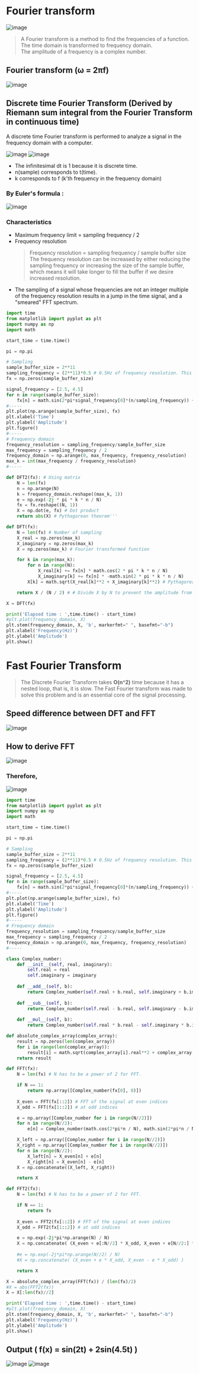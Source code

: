 # Fourier transform
![image](https://user-images.githubusercontent.com/67142421/155687402-a9ae5d4a-9baa-4a83-ac6e-b504ebf805df.png)
>A Fourier transform is a method to find the frequencies of a function. The time domain is transformed to frequency domain.<br>
>The amplitude of a frequency is a complex number.

## Fourier transform (ω = 2πf)
![image](https://user-images.githubusercontent.com/67142421/155603554-7edd2873-0942-4465-a931-b6f07a5494da.png)

## Discrete time Fourier Transform (Derived by Riemann sum integral from the Fourier Transform in continuous time)
A discrete time Fourier transform is performed to analyze a signal in the frequency domain with a computer.

![image](https://user-images.githubusercontent.com/67142421/155689010-f04e9a51-ccba-4951-81d2-6346de16f5fc.png)
![image](https://user-images.githubusercontent.com/67142421/155687366-75207445-8ab9-49fe-9505-6c11786e877f.png)<br>
* The infinitesimal dt is 1 because it is discrete time.
* n(sample) corresponds to t(time).
* k corresponds to f (k'th frequency in the frequency domain)

### By Euler's formula :
![image](https://user-images.githubusercontent.com/67142421/155604064-dac589d7-b367-4648-9202-df41ea56f8be.png)

### Characteristics
* Maximum frequency limit = sampling frequency / 2
* Frequency resolution 
  >Frequency resolution = sampling frequency / sample buffer size<br>
  >The frequency resolution can be increased by either reducing the sampling frequency or increasing the size of the sample buffer, which means
  >it will take longer to fill the buffer if we desire increased resolution.
* The sampling of a signal whose frequencies are not an integer multiple of the frequency resolution results in a jump in the time signal, and a "smeared" FFT spectrum.

~~~Python
import time
from matplotlib import pyplot as plt
import numpy as np
import math

start_time = time.time()

pi = np.pi

# Sampling
sample_buffer_size = 2**11
sampling_frequency = (2**11)*0.5 # 0.5Hz of frequency resolution. This will take 2 seconds to fill the sample buffer.
fx = np.zeros(sample_buffer_size)

signal_frequency = [2.5, 4.5]
for n in range(sample_buffer_size):
    fx[n] = math.sin(2*pi*signal_frequency[0]*(n/sampling_frequency)) + 2*math.sin(2*pi*signal_frequency[1]*(n/sampling_frequency))
#-----
plt.plot(np.arange(sample_buffer_size), fx)
plt.xlabel('Time')
plt.ylabel('Amplitude')
plt.figure()
#-----
# Frequency domain
frequency_resolution = sampling_frequency/sample_buffer_size
max_frequency = sampling_frequency / 2
frequency_domain = np.arange(0, max_frequency, frequency_resolution)
max_k = int(max_frequency / frequency_resolution)
#-----

def DFT2(fx): # Using matrix
    N = len(fx)
    n = np.arange(N)
    k = frequency_domain.reshape((max_k, 1))
    e = np.exp(-2j * pi * k * n / N)
    fx = fx.reshape((N, 1))
    X = np.dot(e, fx) # Dot product
    return abs(X) # Pythagorean theorem'''

def DFT(fx):
    N = len(fx) # Number of sampling
    X_real = np.zeros(max_k)
    X_imaginary = np.zeros(max_k)
    X = np.zeros(max_k) # Fourier transformed function

    for k in range(max_k):
        for n in range(N):
            X_real[k] += fx[n] * math.cos(2 * pi * k * n / N)
            X_imaginary[k] += fx[n] * -math.sin(2 * pi * k * n / N)
        X[k] = math.sqrt(X_real[k]**2 + X_imaginary[k]**2) # Pythagorean theorem (|X|)

    return X / (N / 2) # # Divide X by N to prevent the amplitude from being too big(Normalization)

X = DFT(fx)

print('Elapsed time : ',time.time() - start_time)
#plt.plot(frequency_domain, X)
plt.stem(frequency_domain, X, 'b', markerfmt=" ", basefmt="-b")
plt.xlabel('Frequency(Hz)')
plt.ylabel('Amplitude')
plt.show()
~~~

# Fast Fourier Transform
> The Discrete Fourier Transform takes **O(n^2)** time because it has a nested loop, that is, it is slow.
> The Fast Fourier transform was made to solve this problem and is an essential core of the signal processing.

## Speed difference between DFT and FFT
![image](https://user-images.githubusercontent.com/67142421/155605699-0773c7d0-99fa-4773-ac15-3ddf48958146.png)

## How to derive FFT
![image](https://user-images.githubusercontent.com/67142421/155978584-d9babdd0-05ef-4f0e-a35b-6cb830c04f42.png)
### Therefore,
![image](https://user-images.githubusercontent.com/67142421/155988816-faf0e483-79bf-4088-b289-80370effb376.png)

~~~Python
import time
from matplotlib import pyplot as plt
import numpy as np
import math

start_time = time.time()

pi = np.pi

# Sampling
sample_buffer_size = 2**11
sampling_frequency = (2**11)*0.5 # 0.5Hz of frequency resolution. This will take 2 seconds to fill the sample buffer.
fx = np.zeros(sample_buffer_size)

signal_frequency = [2.5, 4.5]
for n in range(sample_buffer_size):
    fx[n] = math.sin(2*pi*signal_frequency[0]*(n/sampling_frequency)) + 2*math.sin(2*pi*signal_frequency[1]*(n/sampling_frequency))
#-----
plt.plot(np.arange(sample_buffer_size), fx)
plt.xlabel('Time')
plt.ylabel('Amplitude')
plt.figure()
#-----
# Frequency domain
frequency_resolution = sampling_frequency/sample_buffer_size
max_frequency = sampling_frequency / 2
frequency_domain = np.arange(0, max_frequency, frequency_resolution)
#-----

class Complex_number:
    def __init__(self, real, imaginary):
        self.real = real
        self.imaginary = imaginary
    
    def __add__(self, b):
        return Complex_number(self.real + b.real, self.imaginary + b.imaginary)
    
    def __sub__(self, b):
        return Complex_number(self.real - b.real, self.imaginary - b.imaginary)
    
    def __mul__(self, b):
        return Complex_number(self.real * b.real - self.imaginary * b.imaginary, self.real * b.imaginary + self.imaginary * b.real)

def absolute_complex_array(complex_array):
    result = np.zeros(len(complex_array))
    for i in range(len(complex_array)):
        result[i] = math.sqrt(complex_array[i].real**2 + complex_array[i].imaginary**2)
    return result

def FFT(fx):
    N = len(fx) # N has to be a power of 2 for FFT.

    if N == 1:
        return np.array([Complex_number(fx[0], 0)])
    
    X_even = FFT(fx[::2]) # FFT of the signal at even indices
    X_odd = FFT(fx[1::2]) # at odd indices

    e = np.array([Complex_number for i in range(N//2)])
    for n in range(N//2):
        e[n] = Complex_number(math.cos(2*pi*n / N), math.sin(2*pi*n / N)) * X_odd[n]

    X_left = np.array([Complex_number for i in range(N//2)])
    X_right = np.array([Complex_number for i in range(N//2)])
    for n in range(N//2):
        X_left[n] = X_even[n] + e[n]
        X_right[n] = X_even[n] - e[n]
    X = np.concatenate((X_left, X_right))

    return X

def FFT2(fx):
    N = len(fx) # N has to be a power of 2 for FFT.

    if N == 1:
        return fx
    
    X_even = FFT2(fx[::2]) # FFT of the signal at even indices
    X_odd = FFT2(fx[1::2]) # at odd indices

    e = np.exp(-2j*pi*np.arange(N) / N)
    X = np.concatenate( (X_even + e[:N//2] * X_odd, X_even + e[N//2:] * X_odd) )
    
    #e = np.exp(-2j*pi*np.arange(N//2) / N)
    #X = np.concatenate( (X_even + e * X_odd, X_even - e * X_odd) )

    return X

X = absolute_complex_array(FFT(fx)) / (len(fx)/2)
#X = abs(FFT2(fx))
X = X[:len(fx)//2]

print('Elapsed time : ',time.time() - start_time)
#plt.plot(frequency_domain, X)
plt.stem(frequency_domain, X, 'b', markerfmt=" ", basefmt="-b")
plt.xlabel('Frequency(Hz)')
plt.ylabel('Amplitude')
plt.show()
~~~

## Output ( f(x) = sin(2t) + 2sin(4.5t) )
![image](https://user-images.githubusercontent.com/67142421/155848726-c0dc0b03-fedb-4295-9f6d-0d60ef41438d.png)
![image](https://user-images.githubusercontent.com/67142421/155848706-20983ffc-9f2b-4412-94db-524cad96c3d1.png)
